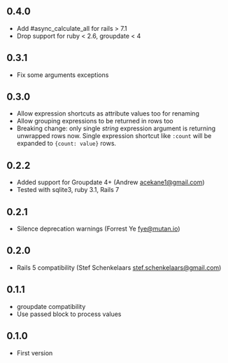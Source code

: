## 0.4.0

* Add #async_calculate_all for rails > 7.1
* Drop support for ruby < 2.6, groupdate < 4

## 0.3.1

* Fix some arguments exceptions

## 0.3.0

* Allow expression shortcuts as attribute values too for renaming
* Allow grouping expressions to be returned in rows too
* Breaking change: only single *string* expression argument is returning unwrapped rows now.
  Single expression shortcut like `:count` will be expanded to `{count: value}` rows.

## 0.2.2

* Added support for Groupdate 4+ (Andrew <acekane1@gmail.com>)
* Tested with sqlite3, ruby 3.1, Rails 7

## 0.2.1

* Silence deprecation warnings (Forrest Ye <fye@mutan.io>)

## 0.2.0

* Rails 5 compatibility (Stef Schenkelaars <stef.schenkelaars@gmail.com>)

## 0.1.1

* groupdate compatibility
* Use passed block to process values

## 0.1.0

* First version
